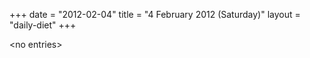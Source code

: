+++
date = "2012-02-04"
title = "4 February 2012 (Saturday)"
layout = "daily-diet"
+++

\<no entries\>